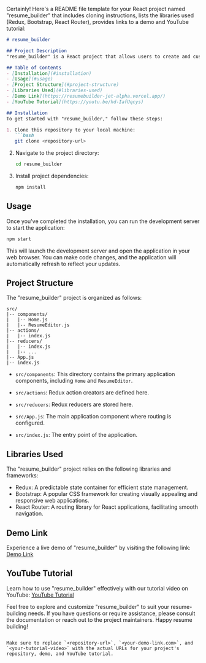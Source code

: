 Certainly! Here's a README file template for your React project named "resume_builder" that includes cloning instructions, lists the libraries used (Redux, Bootstrap, React Router), provides links to a demo and YouTube tutorial:

```markdown
# resume_builder

## Project Description
"resume_builder" is a React project that allows users to create and customize their professional resumes. It leverages Redux for state management, Bootstrap for styling, and React Router for seamless navigation.

## Table of Contents
- [Installation](#installation)
- [Usage](#usage)
- [Project Structure](#project-structure)
- [Libraries Used](#libraries-used)
- [Demo Link](https://resumebuilder-jet-alpha.vercel.app/)
- [YouTube Tutorial](https://youtu.be/hd-IafUqcys)

## Installation
To get started with "resume_builder," follow these steps:

1. Clone this repository to your local machine:
   ```bash
   git clone <repository-url>
   ```

2. Navigate to the project directory:
   ```bash
   cd resume_builder
   ```

3. Install project dependencies:
   ```bash
   npm install
   ```

## Usage
Once you've completed the installation, you can run the development server to start the application:

```bash
npm start
```

This will launch the development server and open the application in your web browser. You can make code changes, and the application will automatically refresh to reflect your updates.

## Project Structure
The "resume_builder" project is organized as follows:

```
src/
|-- components/
|   |-- Home.js
|   |-- ResumeEditor.js
|-- actions/
|   |-- index.js
|-- reducers/
|   |-- index.js
|   |-- ...
|-- App.js
|-- index.js
```

- `src/components`: This directory contains the primary application components, including `Home` and `ResumeEditor`.

- `src/actions`: Redux action creators are defined here.

- `src/reducers`: Redux reducers are stored here.

- `src/App.js`: The main application component where routing is configured.

- `src/index.js`: The entry point of the application.

## Libraries Used
The "resume_builder" project relies on the following libraries and frameworks:

- Redux: A predictable state container for efficient state management.
- Bootstrap: A popular CSS framework for creating visually appealing and responsive web applications.
- React Router: A routing library for React applications, facilitating smooth navigation.

## Demo Link
Experience a live demo of "resume_builder" by visiting the following link: [Demo Link](https://resumebuilder-jet-alpha.vercel.app/)

## YouTube Tutorial
Learn how to use "resume_builder" effectively with our tutorial video on YouTube: [YouTube Tutorial](https://youtu.be/hd-IafUqcys)

Feel free to explore and customize "resume_builder" to suit your resume-building needs. If you have questions or require assistance, please consult the documentation or reach out to the project maintainers. Happy resume building!
```

Make sure to replace `<repository-url>`, `<your-demo-link.com>`, and `<your-tutorial-video>` with the actual URLs for your project's repository, demo, and YouTube tutorial.
